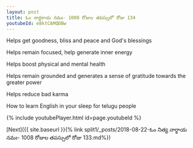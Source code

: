 ```yaml
---
layout: post
title: ఓం నార్థకాయ నమః- 1008 రోజుల తపస్సులో రోజు 134
youtubeId: e8ktCAMQDBw
---
```

 
 
Helps get goodness, bliss and peace and God's blessings
 
Helps remain focused, help generate inner energy 
 
Helps boost physical and mental health 
 
Helps remain grounded and generates a sense of gratitude towards the greater power 
 
Helps reduce bad karma
 
How to learn English in your sleep for telugu people
 
 
 
 


{% include youtubePlayer.html id=page.youtubeId %}
 
[Next]({{ site.baseurl }}{% link split1/_posts/2018-08-22-ఓం నిత్య నార్థాయ నమః- 1008 రోజుల తపస్సులో రోజు 133.md%})
 
